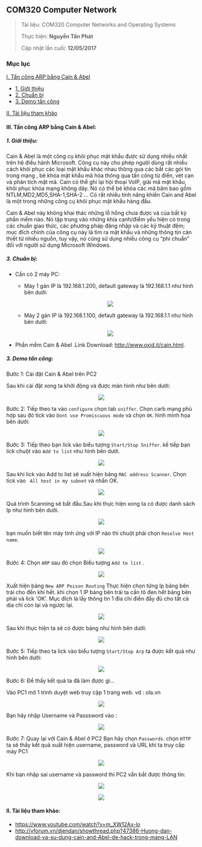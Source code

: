 ﻿## COM320 Computer Network

> Tài liệu: COM320 Computer Networks and Operating Systems
>
> Thực hiện: **Nguyễn Tấn Phát**
> 
> Cập nhật lần cuối: **12/05/2017**

### Mục lục

[I. Tấn công ARP bằng Cain & Abel](#I)

- [1. Giới thiệu](#cain)
- [2. Chuẩn bị ](#chuanbi)
- [3. Demo tấn công](#demo)

[II. Tài liệu tham khảo](#II)

<a name="III"></a>
#### III. Tấn công ARP bằng Cain & Abel:

<a name="cain"></a>
##### 1. Giới thiệu:

Cain & Abel là một công cụ khôi phục mật khẩu được sử dụng nhiều nhất trên hệ điều hành Microsoft. Công cụ này cho phép người dùng rất nhiều cách khôi phục 
các loại mật khẩu khác nhau thông qua các bắt các gói tin trong mạng , bẻ khóa mật khẩu mã hóa thông qua tấn công từ điển, vét cạn và phân tích mật mã.
 Cain có thể ghi lại hội thoại VoIP, giải mã mật khẩu, khôi phục khóa mạng không dây. Nó có thể bẻ khóa các mã băm bao gồm NTLM,MD2,MD5,SHA-1,SHA-2 … 
 Có rất nhiều tính năng khiến Cain and Abel là một trong những công cụ khôi phục mật khẩu hàng đầu.

Cain & Abel này không khai thác những lỗ hổng chưa được vá của bất kỳ phần mềm nào. Nó tập trung vào những khía cạnh/điểm yếu hiện có trong các chuẩn giao thức,
 các phương pháp đăng nhập và các kỹ thuật đệm; mục đích chính của công cụ này là tìm ra mật khẩu và những thông tin càn thiết từ nhiều nguồn, tuy vậy,
  nó cũng sử dụng nhiều công cụ “phi chuẩn” đối với người sử dụng Microsoft Windows.


<a name="chuanbi"></a>
##### 3. Chuẩn bị:

- Cần có 2 máy PC:
	- Máy 1 gán IP là 192.168.1.200, default gateway là 192.168.1.1 như hình bên dưới:
		<p align="center"><img src="https://github.com/romnguyen10/network_research/blob/master/Task03_COM320_Computer_Network/Week04/Lab/Cain & Abel/Image/1.png"></p>

	- Máy 2 gán IP là 192.168.1.100, default gateway là 192.168.1.1 như hình bên dưới:
		<p align="center"><img src="https://github.com/romnguyen10/network_research/blob/master/Task03_COM320_Computer_Network/Week04/Lab/Cain & Abel/Image/2.png"></p>

- Phần mềm Cain & Abel .Link Download: http://www.oxid.it/cain.html.

<a name="demo"></a>
##### 3. Demo tấn công:

Bước 1: Cài đặt Cain & Abel trên PC2

Sau khi cài đặt xong ta khởi động và được màn hình như bên dưới:
<p align="center"><img src="https://github.com/romnguyen10/network_research/blob/master/Task03_COM320_Computer_Network/Week04/Lab/Cain & Abel/Image/3.png"></p>

Bước 2: Tiếp theo ta vào `configure` chọn tab `sniffer`. Chọn carb mạng phù hợp sau đó tick vào `Dont use Promiscuous mode` và chọn `OK`. hình minh họa bên dưới:
<p align="center"><img src="https://github.com/romnguyen10/network_research/blob/master/Task03_COM320_Computer_Network/Week04/Lab/Cain & Abel/Image/4.png"></p>

Bước 3: Tiếp theo bạn lick vào biểu tượng `Start/Stop Sniffer`. kế tiếp bạn lick chuột vào `Add to list` như hình bên dưới.
<p align="center"><img src="https://github.com/romnguyen10/network_research/blob/master/Task03_COM320_Computer_Network/Week04/Lab/Cain & Abel/Image/5.png"></p>

Sau khi lick vào Add to list sẽ xuất hiện bảng `MAC address Scanner`. Chọn tick vào ` All host in my subnet` và nhấn OK.
<p align="center"><img src="https://github.com/romnguyen10/network_research/blob/master/Task03_COM320_Computer_Network/Week04/Lab/Cain & Abel/Image/6.png"></p>

Quá trình Scanning sẽ bất đầu.Sau khi thực hiện xong ta có được danh sách Ip như hình bên dưới.
<p align="center"><img src="https://github.com/romnguyen10/network_research/blob/master/Task03_COM320_Computer_Network/Week04/Lab/Cain & Abel/Image/7.png"></p>

bạn muốn biết tên máy tính ứng với IP nào thì chuột phải chọn `Resolve Host name`.
<p align="center"><img src="https://github.com/romnguyen10/network_research/blob/master/Task03_COM320_Computer_Network/Week04/Lab/Cain & Abel/Image/8.png"></p>

Bước 4: Chọn `ARP` sau đó chọn Biểu tượng `Add to list` .
<p align="center"><img src="https://github.com/romnguyen10/network_research/blob/master/Task03_COM320_Computer_Network/Week04/Lab/Cain & Abel/Image/9.png"></p>

Xuất hiện bảng `New ARP Poison Routing` Thực hiện chọn từng Ip bảng bên trái cho đến khi hết. khi chọn 1 IP bảng bên trái ta cần tô đen hết bảng bên phải 
và lick 'OK'. Mục đích là lấy thông tin 1 đỉa chỉ điền đầy đủ cho tất cả dịa chỉ còn lại và ngược lại.
<p align="center"><img src="https://github.com/romnguyen10/network_research/blob/master/Task03_COM320_Computer_Network/Week04/Lab/Cain & Abel/Image/10.png"></p>

Sau khi thực hiện ta sẽ có được bảng như hình bên dưới:
<p align="center"><img src="https://github.com/romnguyen10/network_research/blob/master/Task03_COM320_Computer_Network/Week04/Lab/Cain & Abel/Image/11.png"></p>

Bước 5: Tiếp theo ta  lick vào biểu tượng `Start/Stop Arp` ta được kết quả như hình bên dưới:
<p align="center"><img src="https://github.com/romnguyen10/network_research/blob/master/Task03_COM320_Computer_Network/Week04/Lab/Cain & Abel/Image/12.png"></p>

Bước 6: Để thấy kết quả ta đã làm được gì... 

Vào PC1 mở 1 trình duyệt web truy cập 1 trang web. vd : ola.vn
<p align="center"><img src="https://github.com/romnguyen10/network_research/blob/master/Task03_COM320_Computer_Network/Week04/Lab/Cain & Abel/Image/13.png"></p>

Bạn hãy nhập Username và Passsword vào :
<p align="center"><img src="https://github.com/romnguyen10/network_research/blob/master/Task03_COM320_Computer_Network/Week04/Lab/Cain & Abel/Image/14.png"></p>

Bước 7: Quay lại với Cain & Abel ở PC2 Bạn hãy chọn `Passwords`. chọn `HTTP` ta sẽ thấy kết quả xuất hiện username, password và URL khi ta truy cấp máy PC1
<p align="center"><img src="https://github.com/romnguyen10/network_research/blob/master/Task03_COM320_Computer_Network/Week04/Lab/Cain & Abel/Image/15.png"></p>

Khi bạn nhập sai username và password thì PC2 vẩn bắt được thông tin:
<p align="center"><img src="https://github.com/romnguyen10/network_research/blob/master/Task03_COM320_Computer_Network/Week04/Lab/Cain & Abel/Image/16.png"></p>
<p align="center"><img src="https://github.com/romnguyen10/network_research/blob/master/Task03_COM320_Computer_Network/Week04/Lab/Cain & Abel/Image/17.png"></p>

<a name="II"></a>
#### II. Tài liệu tham khảo:

- https://www.youtube.com/watch?v=m_XW12Ax-lo
- http://vforum.vn/diendan/showthread.php?47386-Huong-dan-download-va-su-dung-cain-and-Abel-de-hack-trong-mang-LAN

